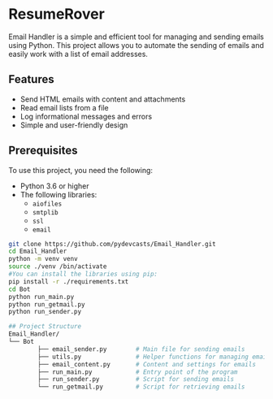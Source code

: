 # ResumeRover

Email Handler is a simple and efficient tool for managing and sending emails using Python. This project allows you to automate the sending of emails and easily work with a list of email addresses.

## Features

- Send HTML emails with content and attachments
- Read email lists from a file
- Log informational messages and errors
- Simple and user-friendly design

## Prerequisites

To use this project, you need the following:

- Python 3.6 or higher
- The following libraries:
  - `aiofiles`
  - `smtplib`
  - `ssl`
  - `email`
  


  

```bash
git clone https://github.com/pydevcasts/Email_Handler.git
cd Email_Handler
python -m venv venv
source ./venv /bin/activate
#You can install the libraries using pip:
pip install -r ./requirements.txt
cd Bot
python run_main.py
python run_getmail.py
python run_sender.py

## Project Structure
Email_Handler/
└── ‌Bot  
        ├── email_sender.py        # Main file for sending emails
        ├── utils.py               # Helper functions for managing emails
        ├── email_content.py       # Content and settings for emails
        ├── run_main.py            # Entry point of the program
        ├── run_sender.py          # Script for sending emails
        └── run_getmail.py         # Script for retrieving emails